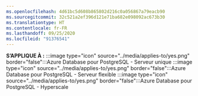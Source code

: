 ```yaml
---
ms.openlocfilehash: 4d61bc5d608b865802d216c0a056867a79eacb90
ms.sourcegitcommit: 32c521a2ef396d121e71ba682e098092ac673b30
ms.translationtype: HT
ms.contentlocale: fr-FR
ms.lasthandoff: 09/25/2020
ms.locfileid: "91376541"
---
```

<Token>**S’APPLIQUE À :** :::image type="icon" source="../media/applies-to/yes.png" border="false":::Azure Database pour PostgreSQL - Serveur unique :::image type="icon" source="../media/applies-to/yes.png" border="false":::Azure Database pour PostgreSQL - Serveur flexible :::image type="icon" source="../media/applies-to/yes.png" border="false":::Azure Database pour PostgreSQL - Hyperscale</Token>
